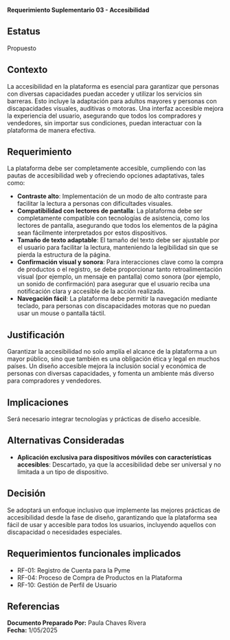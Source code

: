 **Requerimiento Suplementario 03 - Accesibilidad**

## **Estatus**
Propuesto

## **Contexto**
La accesibilidad en la plataforma es esencial para garantizar que personas con diversas capacidades puedan acceder y utilizar los servicios sin barreras. Esto incluye la adaptación para adultos mayores y personas con discapacidades visuales, auditivas o motoras. Una interfaz accesible mejora la experiencia del usuario, asegurando que todos los compradores y vendedores, sin importar sus condiciones, puedan interactuar con la plataforma de manera efectiva.

## **Requerimiento**
La plataforma debe ser completamente accesible, cumpliendo con las pautas de accesibilidad web y ofreciendo opciones adaptativas, tales como:

* **Contraste alto**: Implementación de un modo de alto contraste para facilitar la lectura a personas con dificultades visuales.
* **Compatibilidad con lectores de pantalla**: La plataforma debe ser completamente compatible con tecnologías de asistencia, como los lectores de pantalla, asegurando que todos los elementos de la página sean fácilmente interpretados por estos dispositivos.
* **Tamaño de texto adaptable**: El tamaño del texto debe ser ajustable por el usuario para facilitar la lectura, manteniendo la legibilidad sin que se pierda la estructura de la página.
* **Confirmación visual y sonora**: Para interacciones clave como la compra de productos o el registro, se debe proporcionar tanto retroalimentación visual (por ejemplo, un mensaje en pantalla) como sonora (por ejemplo, un sonido de confirmación) para asegurar que el usuario reciba una notificación clara y accesible de la acción realizada.
* **Navegación fácil**: La plataforma debe permitir la navegación mediante teclado, para personas con discapacidades motoras que no puedan usar un mouse o pantalla táctil.

## **Justificación**
Garantizar la accesibilidad no solo amplía el alcance de la plataforma a un mayor público, sino que también es una obligación ética y legal en muchos países. Un diseño accesible mejora la inclusión social y económica de personas con diversas capacidades, y fomenta un ambiente más diverso para compradores y vendedores.

## **Implicaciones**
Será necesario integrar tecnologías y prácticas de diseño accesible.

## **Alternativas Consideradas**

* **Aplicación exclusiva para dispositivos móviles con características accesibles**: Descartado, ya que la accesibilidad debe ser universal y no limitada a un tipo de dispositivo.

## **Decisión**
Se adoptará un enfoque inclusivo que implemente las mejores prácticas de accesibilidad desde la fase de diseño, garantizando que la plataforma sea fácil de usar y accesible para todos los usuarios, incluyendo aquellos con discapacidad o necesidades especiales.

## **Requerimientos funcionales implicados**

* RF-01: Registro de Cuenta para la Pyme
* RF-04: Proceso de Compra de Productos en la Plataforma
* RF-10: Gestión de Perfil de Usuario


## Referencias


**Documento Preparado Por:** Paula Chaves Rivera  
**Fecha:** 1/05/2025
